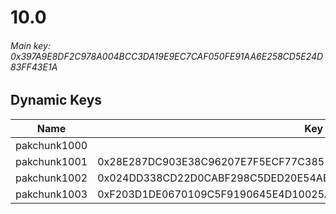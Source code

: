 # 10.0

###### *Main key: 0x397A9E8DF2C978A004BCC3DA19E9EC7CAF050FE91AA6E258CD5E24D83FF43E1A*

## Dynamic Keys

| Name         | Key                                                                |
|--------------|--------------------------------------------------------------------|
| pakchunk1000 |                                                                    |
| pakchunk1001 | 0x28E287DC903E38C96207E7F5ECF77C38512DA286826637A1CF70AF7EA6926ED5 |
| pakchunk1002 | 0x024DD338CD22D0CABF298C5DED20E54AE4BBA39E5449A7FEBAB2FA5AA9E66A56 |
| pakchunk1003 | 0xF203D1DE0670109C5F9190645E4D10025A6727BAB9997CD57340CDDE5CE92799 |
